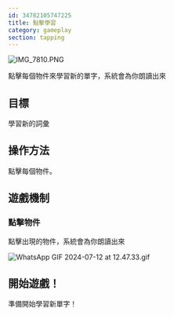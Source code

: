```yaml
---
id: 34782105747225
title: 點擊學習
category: gameplay
section: tapping
---
```

![IMG_7810.PNG](https://help.studycat.com/hc/article_attachments/34782105723161)

點擊每個物件來學習新的單字，系統會為你朗讀出來

目標
---------

學習新的詞彙

操作方法
--------

點擊每個物件。

遊戲機制
------------------

### 點擊物件

點擊出現的物件，系統會為你朗讀出來

![WhatsApp GIF 2024-07-12 at 12.47.33.gif](https://help.studycat.com/hc/article_attachments/34967116977049)

開始遊戲！
-----------

準備開始學習新單字！

